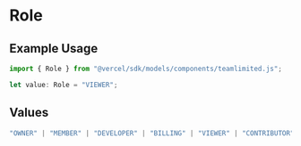 # Role

## Example Usage

```typescript
import { Role } from "@vercel/sdk/models/components/teamlimited.js";

let value: Role = "VIEWER";
```

## Values

```typescript
"OWNER" | "MEMBER" | "DEVELOPER" | "BILLING" | "VIEWER" | "CONTRIBUTOR"
```